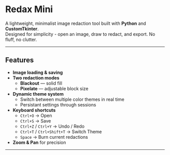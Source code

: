 # Redax Mini

A lightweight, minimalist image redaction tool built with **Python** and **CustomTkinter**.  
Designed for simplicity - open an image, draw to redact, and export. No fluff, no clutter.

---

## Features

- **Image loading & saving**
- **Two redaction modes**
  - **Blackout** — solid fill  
  - **Pixelate** — adjustable block size
- **Dynamic theme system**
  - Switch between multiple color themes in real time  
  - Persistant settings through sessions
- **Keyboard shortcuts**
  - `Ctrl+O` → Open  
  - `Ctrl+S` → Save  
  - `Ctrl+Z` / `Ctrl+Y` → Undo / Redo  
  - `Ctrl+T` / `Ctrl+Shift+T` → Switch Theme  
  - `Space` → Burn current redactions
- **Zoom & Pan** for precision

---
